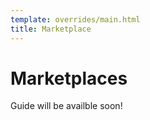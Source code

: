 ```yaml
---
template: overrides/main.html
title: Marketplace
---
```


# Marketplaces

Guide will be availble soon!



